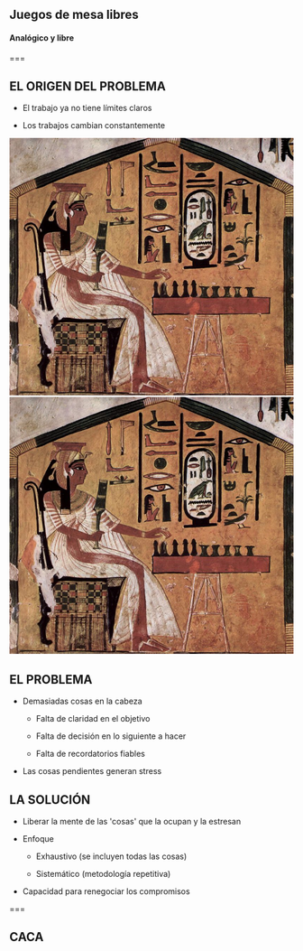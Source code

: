 
## Juegos de mesa libres
#### Analógico y libre

===

## EL ORIGEN DEL PROBLEMA

- El trabajo ya no tiene límites claros

- Los trabajos cambian constantemente

![caca](mmedia/senet-nefertari.jpg)![caca](mmedia/senet-nefertari.jpg)



## EL PROBLEMA

   - Demasiadas cosas en la cabeza

      - Falta de claridad en el objetivo

      - Falta de decisión en lo siguiente a hacer

      - Falta de recordatorios fiables

   - Las cosas pendientes generan stress



## LA SOLUCIÓN

- Liberar la mente de las 'cosas' que la ocupan y la estresan

- Enfoque

   - Exhaustivo (se incluyen todas las cosas)

   - Sistemático (metodología repetitiva)

- Capacidad para renegociar los compromisos

===

## CACA